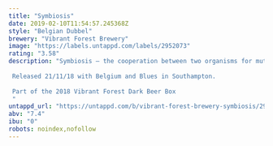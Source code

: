 ```yaml
---
title: "Symbiosis"
date: 2019-02-10T11:54:57.245368Z
style: "Belgian Dubbel"
brewery: "Vibrant Forest Brewery"
image: "https://labels.untappd.com/labels/2952073"
rating: "3.58"
description: "Symbiosis – the cooperation between two organisms for mutual benefit.  In this example, Vibrant Forest and Unity Brew Co getting giddy over sugars and spice and everything noice.  We blended aromatic malts to create a complex grist and  fermented it on an Unity's Abbey yeast.  Orange peel, raisins, and nutmeg went into the boil to enrich this broth with all the flavours of the season.    Released 21/11/18 with Belgium and Blues in Southampton.   Part of the 2018 Vibrant Forest Dark Beer Box "
untappd_url: "https://untappd.com/b/vibrant-forest-brewery-symbiosis/2952073"
abv: "7.4"
ibu: "0"
robots: noindex,nofollow
---
```

